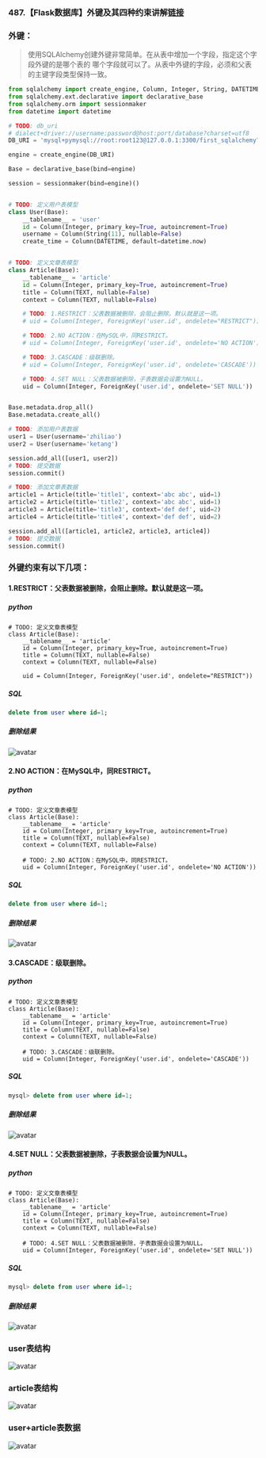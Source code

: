 ### 487.【Flask数据库】外键及其四种约束讲解[链接](http://wangkaixiang.cn/python-flask/di-liu-zhang-ff1a-sqlalchemy-shu-ju-ku/di-liu-jie-ff1a-sqlalchemy-de-orm-4.html)

### 外键：
> 使用SQLAlchemy创建外键非常简单。在从表中增加一个字段，指定这个字段外键的是哪个表的
> 哪个字段就可以了。从表中外键的字段，必须和父表的主键字段类型保持一致。
```python
from sqlalchemy import create_engine, Column, Integer, String, DATETIME, ForeignKey, TEXT
from sqlalchemy.ext.declarative import declarative_base
from sqlalchemy.orm import sessionmaker
from datetime import datetime

# TODO: db_uri
# dialect+driver://username:password@host:port/database?charset=utf8
DB_URI = 'mysql+pymysql://root:root123@127.0.0.1:3300/first_sqlalchemy?charset=utf8'

engine = create_engine(DB_URI)

Base = declarative_base(bind=engine)

session = sessionmaker(bind=engine)()


# TODO: 定义用户表模型
class User(Base):
    __tablename__ = 'user'
    id = Column(Integer, primary_key=True, autoincrement=True)
    username = Column(String(11), nullable=False)
    create_time = Column(DATETIME, default=datetime.now)


# TODO: 定义文章表模型
class Article(Base):
    __tablename__ = 'article'
    id = Column(Integer, primary_key=True, autoincrement=True)
    title = Column(TEXT, nullable=False)
    context = Column(TEXT, nullable=False)

    # TODO: 1.RESTRICT：父表数据被删除，会阻止删除。默认就是这一项。
    # uid = Column(Integer, ForeignKey('user.id', ondelete="RESTRICT"))

    # TODO: 2.NO ACTION：在MySQL中，同RESTRICT。
    # uid = Column(Integer, ForeignKey('user.id', ondelete='NO ACTION'))

    # TODO: 3.CASCADE：级联删除。
    # uid = Column(Integer, ForeignKey('user.id', ondelete='CASCADE'))

    # TODO: 4.SET NULL：父表数据被删除，子表数据会设置为NULL。
    uid = Column(Integer, ForeignKey('user.id', ondelete='SET NULL'))


Base.metadata.drop_all()
Base.metadata.create_all()

# TODO: 添加用户表数据
user1 = User(username='zhiliao')
user2 = User(username='ketang')

session.add_all([user1, user2])
# TODO: 提交数据
session.commit()

# TODO: 添加文章表数据
article1 = Article(title='title1', context='abc abc', uid=1)
article2 = Article(title='title2', context='abc abc', uid=1)
article3 = Article(title='title3', context='def def', uid=2)
article4 = Article(title='title4', context='def def', uid=2)

session.add_all([article1, article2, article3, article4])
# TODO: 提交数据
session.commit()
```

### 外键约束有以下几项： 
#### 1.RESTRICT：父表数据被删除，会阻止删除。默认就是这一项。 
##### python
```text
# TODO: 定义文章表模型
class Article(Base):
    __tablename__ = 'article'
    id = Column(Integer, primary_key=True, autoincrement=True)
    title = Column(TEXT, nullable=False)
    context = Column(TEXT, nullable=False)

    uid = Column(Integer, ForeignKey('user.id', ondelete="RESTRICT"))
```
##### SQL
```sql
delete from user where id=1;
```
##### 删除结果
![avatar](../assets/24.png)

#### 2.NO ACTION：在MySQL中，同RESTRICT。 
##### python
```text
# TODO: 定义文章表模型
class Article(Base):
    __tablename__ = 'article'
    id = Column(Integer, primary_key=True, autoincrement=True)
    title = Column(TEXT, nullable=False)
    context = Column(TEXT, nullable=False)

    # TODO: 2.NO ACTION：在MySQL中，同RESTRICT。
    uid = Column(Integer, ForeignKey('user.id', ondelete='NO ACTION'))
```

##### SQL
```sql
delete from user where id=1;
```

##### 删除结果
![avatar](../assets/25.png)

#### 3.CASCADE：级联删除。 
##### python
```text
# TODO: 定义文章表模型
class Article(Base):
    __tablename__ = 'article'
    id = Column(Integer, primary_key=True, autoincrement=True)
    title = Column(TEXT, nullable=False)
    context = Column(TEXT, nullable=False)

    # TODO: 3.CASCADE：级联删除。
    uid = Column(Integer, ForeignKey('user.id', ondelete='CASCADE'))
```

##### SQL
```sql
mysql> delete from user where id=1;
```

##### 删除结果
![avatar](../assets/26.png)

#### 4.SET NULL：父表数据被删除，子表数据会设置为NULL。
##### python
```text
# TODO: 定义文章表模型
class Article(Base):
    __tablename__ = 'article'
    id = Column(Integer, primary_key=True, autoincrement=True)
    title = Column(TEXT, nullable=False)
    context = Column(TEXT, nullable=False)

    # TODO: 4.SET NULL：父表数据被删除，子表数据会设置为NULL。
    uid = Column(Integer, ForeignKey('user.id', ondelete='SET NULL'))
```

##### SQL
```sql
mysql> delete from user where id=1;
```

##### 删除结果
![avatar](../assets/27.png)

### user表结构
![avatar](../assets/21.png)

### article表结构
![avatar](../assets/22.png)

### user+article表数据
![avatar](../assets/23.png)